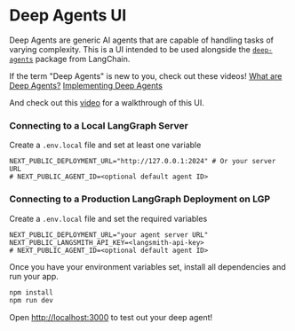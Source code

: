 # Deep Agents UI

Deep Agents are generic AI agents that are capable of handling tasks of varying complexity. This is a UI intended to be used alongside the [`deep-agents`](https://github.com/hwchase17/deepagents?ref=blog.langchain.com) package from LangChain.

If the term "Deep Agents" is new to you, check out these videos!
[What are Deep Agents?](https://www.youtube.com/watch?v=433SmtTc0TA)
[Implementing Deep Agents](https://www.youtube.com/watch?v=TTMYJAw5tiA&t=701s)


And check out this [video](https://youtu.be/0CE_BhdnZZI) for a walkthrough of this UI.

### Connecting to a Local LangGraph Server

Create a `.env.local` file and set at least one variable

```env
NEXT_PUBLIC_DEPLOYMENT_URL="http://127.0.0.1:2024" # Or your server URL
# NEXT_PUBLIC_AGENT_ID=<optional default agent ID>
```

### Connecting to a Production LangGraph Deployment on LGP

Create a `.env.local` file and set the required variables

```env
NEXT_PUBLIC_DEPLOYMENT_URL="your agent server URL"
NEXT_PUBLIC_LANGSMITH_API_KEY=<langsmith-api-key>
# NEXT_PUBLIC_AGENT_ID=<optional default agent ID>
```



Once you have your environment variables set, install all dependencies and run your app.

```bash
npm install
npm run dev
```


Open [http://localhost:3000](http://localhost:3000) to test out your deep agent!
